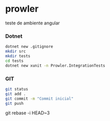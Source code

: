 # prowler
teste de ambiente angular
### Dotnet
```sh
dotnet new .gitignore
mkdir src
mkdir tests
cd tests
dotnet new xunit -n Prowler.IntegrationTests
```
### GIT
```sh
git status
git add .
git commit -m "Commit inicial"  
git push
```
git rebase -i HEAD~3
